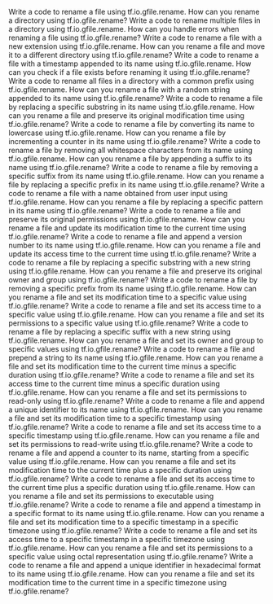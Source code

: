 Write a code to rename a file using tf.io.gfile.rename.
How can you rename a directory using tf.io.gfile.rename?
Write a code to rename multiple files in a directory using tf.io.gfile.rename.
How can you handle errors when renaming a file using tf.io.gfile.rename?
Write a code to rename a file with a new extension using tf.io.gfile.rename.
How can you rename a file and move it to a different directory using tf.io.gfile.rename?
Write a code to rename a file with a timestamp appended to its name using tf.io.gfile.rename.
How can you check if a file exists before renaming it using tf.io.gfile.rename?
Write a code to rename all files in a directory with a common prefix using tf.io.gfile.rename.
How can you rename a file with a random string appended to its name using tf.io.gfile.rename?
Write a code to rename a file by replacing a specific substring in its name using tf.io.gfile.rename.
How can you rename a file and preserve its original modification time using tf.io.gfile.rename?
Write a code to rename a file by converting its name to lowercase using tf.io.gfile.rename.
How can you rename a file by incrementing a counter in its name using tf.io.gfile.rename?
Write a code to rename a file by removing all whitespace characters from its name using tf.io.gfile.rename.
How can you rename a file by appending a suffix to its name using tf.io.gfile.rename?
Write a code to rename a file by removing a specific suffix from its name using tf.io.gfile.rename.
How can you rename a file by replacing a specific prefix in its name using tf.io.gfile.rename?
Write a code to rename a file with a name obtained from user input using tf.io.gfile.rename.
How can you rename a file by replacing a specific pattern in its name using tf.io.gfile.rename?
Write a code to rename a file and preserve its original permissions using tf.io.gfile.rename.
How can you rename a file and update its modification time to the current time using tf.io.gfile.rename?
Write a code to rename a file and append a version number to its name using tf.io.gfile.rename.
How can you rename a file and update its access time to the current time using tf.io.gfile.rename?
Write a code to rename a file by replacing a specific substring with a new string using tf.io.gfile.rename.
How can you rename a file and preserve its original owner and group using tf.io.gfile.rename?
Write a code to rename a file by removing a specific prefix from its name using tf.io.gfile.rename.
How can you rename a file and set its modification time to a specific value using tf.io.gfile.rename?
Write a code to rename a file and set its access time to a specific value using tf.io.gfile.rename.
How can you rename a file and set its permissions to a specific value using tf.io.gfile.rename?
Write a code to rename a file by replacing a specific suffix with a new string using tf.io.gfile.rename.
How can you rename a file and set its owner and group to specific values using tf.io.gfile.rename?
Write a code to rename a file and prepend a string to its name using tf.io.gfile.rename.
How can you rename a file and set its modification time to the current time minus a specific duration using tf.io.gfile.rename?
Write a code to rename a file and set its access time to the current time minus a specific duration using tf.io.gfile.rename.
How can you rename a file and set its permissions to read-only using tf.io.gfile.rename?
Write a code to rename a file and append a unique identifier to its name using tf.io.gfile.rename.
How can you rename a file and set its modification time to a specific timestamp using tf.io.gfile.rename?
Write a code to rename a file and set its access time to a specific timestamp using tf.io.gfile.rename.
How can you rename a file and set its permissions to read-write using tf.io.gfile.rename?
Write a code to rename a file and append a counter to its name, starting from a specific value using tf.io.gfile.rename.
How can you rename a file and set its modification time to the current time plus a specific duration using tf.io.gfile.rename?
Write a code to rename a file and set its access time to the current time plus a specific duration using tf.io.gfile.rename.
How can you rename a file and set its permissions to executable using tf.io.gfile.rename?
Write a code to rename a file and append a timestamp in a specific format to its name using tf.io.gfile.rename.
How can you rename a file and set its modification time to a specific timestamp in a specific timezone using tf.io.gfile.rename?
Write a code to rename a file and set its access time to a specific timestamp in a specific timezone using tf.io.gfile.rename.
How can you rename a file and set its permissions to a specific value using octal representation using tf.io.gfile.rename?
Write a code to rename a file and append a unique identifier in hexadecimal format to its name using tf.io.gfile.rename.
How can you rename a file and set its modification time to the current time in a specific timezone using tf.io.gfile.rename?